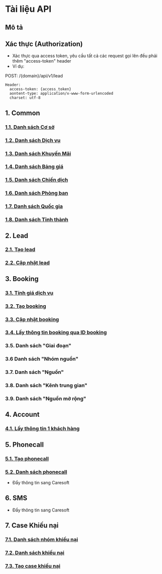 # Tài liệu API 
## Mô tả
## Xác thực (Authorization)

- Xác thực qua access token, yêu cầu tất cả các request gọi lên đều phải thêm "access-token" header
- Ví dụ:

POST: /{domain}/api/v1/lead

```
Header:
  access-token: {access_token}
  aontent-type: application/x-www-form-urlencoded
  charset: utf-8
```

## 1. Common
  ### [1.1. Danh sách Cơ sở](https://github.com/thonguyenduc2010/sci_erp_api_doc/blob/main/common/locationshop.md)
  ### [1.2. Danh sách Dịch vụ](https://github.com/thonguyenduc2010/sci_erp_api_doc/blob/main/common/services.md)
  ### [1.3. Danh sách Khuyến Mãi](https://github.com/thonguyenduc2010/sci_erp_api_doc/blob/main/common/promotion.md)
  ### [1.4. Danh sách Bảng giá](https://github.com/thonguyenduc2010/sci_erp_api_doc/blob/main/common/pricelist.md)
  ### [1.5. Danh sách Chiến dịch](https://github.com/thonguyenduc2010/sci_erp_api_doc/blob/main/common/campaign.md)
  ### [1.6. Danh sách Phòng ban](https://github.com/thonguyenduc2010/sci_erp_api_doc/blob/main/common/department.md)
  ### [1.7. Danh sách Quốc gia](https://github.com/thonguyenduc2010/sci_erp_api_doc/blob/main/common/countries.md)
  ### [1.8. Danh sách Tỉnh thành](https://github.com/thonguyenduc2010/sci_erp_api_doc/blob/main/common/states.md)

## 2. Lead
### [2.1. Tạo lead](https://github.com/thonguyenduc2010/sci_erp_api_doc/blob/main/lead/create_lead.md)
### [2.2. Cập nhật lead](https://github.com/thonguyenduc2010/sci_erp_api_doc/blob/main/lead/update_lead.md)
  
## 3. Booking
### [3.1. Tính giá dịch vụ](https://github.com/thonguyenduc2010/sci_erp_api_doc/blob/main/booking/calculate_price.md)
### [3.2. Tạo booking](https://github.com/thonguyenduc2010/sci_erp_api_doc/blob/main/booking/create_booking.md)
### [3.3. Cập nhật booking](https://github.com/thonguyenduc2010/sci_erp_api_doc/blob/main/booking/update_booking.md)
### [3.4. Lấy thông tin booking qua ID booking](https://github.com/thonguyenduc2010/sci_erp_api_doc/blob/main/booking/get_booking_by_id.md)
### 3.5. Danh sách "Giai đoạn"
### 3.6 Danh sách "Nhóm nguồn"
### 3.7. Danh sách "Nguồn"
### 3.8. Danh sách "Kênh trung gian"
### 3.9. Danh sách "Nguồn mở rộng"

## 4. Account
  ### [4.1. Lấy thông tin 1 khách hàng](https://github.com/thonguyenduc2010/sci_erp_api_doc/blob/main/account.md)

## 5. Phonecall
### [5.1. Tạo phonecall](https://github.com/thonguyenduc2010/sci_erp_api_doc/blob/main/phonecall/create_phonecall.md)
### [5.2. Danh sách phonecall](https://github.com/thonguyenduc2010/sci_erp_api_doc/blob/main/phonecall/phonecall.md)
  * Đẩy thông tin sang Caresoft
  
## 6. SMS
  * Đẩy thông tin sang Caresoft

## 7. Case Khiếu nại
### [7.1. Danh sách nhóm khiếu nại](https://github.com/thonguyenduc2010/sci_erp_api_doc/blob/main/case_complain/complain_group.md)
### [7.2. Danh sách khiếu nại](https://github.com/thonguyenduc2010/sci_erp_api_doc/blob/main/case_complain/complain.md)
### [7.3. Tạo case khiếu nại](https://github.com/thonguyenduc2010/sci_erp_api_doc/blob/main/case_complain/create_case_complain.md)
